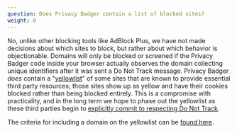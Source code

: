 ```yaml
---
question: Does Privacy Badger contain a list of blocked sites?
weight: 8
---
```


No, unlike other blocking tools like AdBlock Plus, we have not made decisions about which sites to block, but rather about which behavior is objectionable. Domains will only be blocked or screened if the Privacy Badger code inside your browser actually observes the domain collecting unique identifiers after it was sent a Do Not Track message. Privacy Badger _does_ contain a "[yellowlist](https://github.com/EFForg/privacybadger/blob/master/src/data/yellowlist.txt)" of some sites that are known to provide essential third party resources; those sites show up as yellow and have their cookies blocked rather than being blocked entirely. This is a compromise with practicality, and in the long term we hope to phase out the yellowlist as these third parties begin to [explicitly commit to respecting Do Not Track](https://www.eff.org/dnt-policy).

The criteria for including a domain on the yellowlist can be [found here](https://github.com/EFForg/privacybadger/blob/master/doc/yellowlist-criteria.md).
